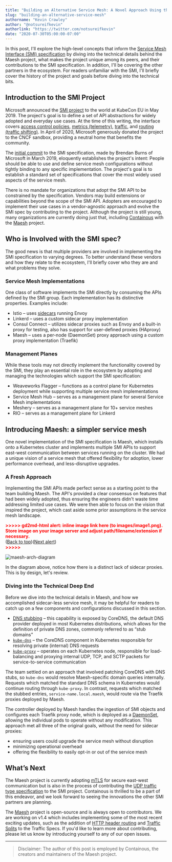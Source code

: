 ```yaml
---
title: "Building an Alternative Service Mesh: A Novel Approach Using the SMI Spec"
slug: "building-an-alternative-service-mesh"
authorname: "Kevin Crawley"
author: "@notsureifkevin"
authorlink: "https://twitter.com/notsureifkevin"
date: "2020-07-30T05:00:00-07:00"
---
```


In this post, I'll explore the high-level concepts that inform the [Service Mesh Interface (SMI) specification](https://github.com/servicemeshinterface/smi-spec/) by diving into the technical details behind the Maesh project, what makes the project unique among its peers, and their contributions to the SMI specification. In addition, I'll be covering the other partners in the ecosystem. For readers unfamiliar with the SMI, I'll briefly cover the history of the project and goals before diving into the technical bits.

## Introduction to the SMI Project

Microsoft announced the [SMI project](https://smi-spec.io/) to the world at KubeCon EU in May 2019. The project's goal is to define a set of API abstractions for widely adopted and everyday use cases. At the time of this writing, the interface covers [access control policies](https://github.com/servicemeshinterface/smi-spec/blob/v0.5.0/apis/traffic-access/traffic-access-WD.md), [metrics (telemetry)](https://github.com/servicemeshinterface/smi-spec/blob/v0.5.0/apis/traffic-metrics/traffic-metrics-WD.md), [traffic](https://github.com/servicemeshinterface/smi-spec/blob/v0.5.0/apis/traffic-specs/v1alpha3/traffic-specs.md), and [routing (traffic shifting)](https://github.com/servicemeshinterface/smi-spec/blob/v0.5.0/apis/traffic-split/traffic-split-WD.md). In April of 2020, Microsoft generously donated the project to the CNCF sandbox, providing a neutral home that benefits the community.

The [initial commit](https://github.com/servicemeshinterface/smi-spec/commit/f6f7a2dbc772db2ea9cf4763e0252a997a647afe) to the SMI specification, made by Brendan Burns of Microsoft in March 2019, eloquently establishes the project's intent: People should be able to use and define service mesh configurations without tightly binding to any specific implementation. The project's goal is to establish a standard set of specifications that cover the most widely used aspects of the service mesh. 

There is no mandate for organizations that adopt the SMI API to be constrained by the specification. Vendors may build extensions or capabilities beyond the scope of the SMI API. Adopters are encouraged to implement their use cases in a vendor-agnostic approach and evolve the SMI spec by contributing to the project. Although the project is still young, many organizations are currently doing just that, including [Containous](https://containo.us/) with the [Maesh](https://containo.us/maesh/) project.

## Who is Involved with the SMI spec?

The good news is that multiple providers are involved in implementing the SMI specification to varying degrees. To better understand these vendors and how they relate to the ecosystem, I'll briefly cover who they are and what problems they solve.

### Service Mesh Implementations

One class of software implements the SMI directly by consuming the APIs defined by the SMI group. Each implementation has its distinctive properties. Examples include:

*   Istio – uses [sidecars](https://docs.microsoft.com/en-us/azure/architecture/patterns/sidecar) running Envoy
*   Linkerd – uses a custom sidecar proxy implementation
*   Consul Connect – utilizes sidecar proxies such as Envoy and a built-in proxy for testing, also has support for user-defined proxies (HAproxy)
*   Maesh – uses a per-node (DaemonSet) proxy approach using a custom proxy implementation (Traefik)

### Management Planes

While these tools may not directly implement the functionality covered by the SMI, they play an essential role in the ecosystem by adopting and managing the technologies which support the SMI specification:

*   Weaveworks Flagger – functions as a control plane for Kubernetes deployment while supporting multiple service mesh implementations
*   Service Mesh Hub – serves as a management plane for several Service Mesh implementations
*   Meshery – serves as a management plane for 10+ service meshes
*   RIO – serves as a management plane for Linkerd

## Introducing Maesh: a simpler service mesh

One novel implementation of the SMI specification is Maesh, which installs onto a Kubernetes cluster and implements multiple SMI APIs to support east-west communication between services running on the cluster. We had a unique vision of a service mesh that offered flexibility for adoption, lower performance overhead, and less-disruptive upgrades.

### A Fresh Approach

Implementing the SMI APIs made perfect sense as a starting point to the team building Maesh. The API's provided a clear consensus on features that had been widely adopted, thus ensuring the engineers didn't waste time addressing limited use cases. We were then able to focus on the vision that inspired the project, which cast aside some prior assumptions in the service mesh landscape.

<p id="gdcalert1" ><span style="color: red; font-weight: bold">>>>>>  gd2md-html alert: inline image link here (to images/image1.png). Store image on your image server and adjust path/filename/extension if necessary. </span><br>(<a href="#">Back to top</a>)(<a href="#gdcalert2">Next alert</a>)<br><span style="color: red; font-weight: bold">>>>>> </span></p>

![maesh-arch-diagram](/img/blog/building-an-alternative-service-mesh/maesh-arch-diagram.png "sidecars … we don’t need no stinkin’ sidecars")

In the diagram above, notice how there is a distinct lack of sidecar proxies. This is by design, let's review.

### Diving into the Technical Deep End

Before we dive into the technical details in Maesh, and how we accomplished sidecar-less service mesh, it may be helpful for readers to catch up on a few components and configurations discussed in this section. 

*   [DNS stubbing](https://kubernetes.io/docs/tasks/administer-cluster/dns-custom-nameservers/#configuration-of-stub-domain-and-upstream-nameserver-using-coredns) – this capability is exposed by CoreDNS, the default DNS provider deployed in most Kubernetes distributions, which allows for the definition of private DNS zones, commonly referred to as “stub domains”
*   [`kube-dns`](https://kubernetes.io/docs/tasks/administer-cluster/dns-custom-nameservers/#introduction) – the CoreDNS component in Kubernetes responsible for resolving private (internal) DNS requests
*   [`kube-proxy`](https://kubernetes.io/docs/concepts/services-networking/service/#ips-and-vips) – operates on each Kubernetes node, responsible for load-balancing and proxying internal UDP, TCP, and SCTP packets for service-to-service communication

The team settled on an approach that involved patching CoreDNS with DNS stubs, so `kube-dns` would resolve Maesh-specific domain queries internally. Requests which matched the standard DNS schema in Kubernetes would continue routing through `kube-proxy`. In contrast, requests which matched the stubbed entries, `service-name.local.maesh`, would route via the Traefik proxies deployed by Maesh.

The controller deployed by Maesh handles the ingestion of SMI objects and configures each Traefik proxy node, which is deployed as a [DaemonSet](https://kubernetes.io/docs/concepts/workloads/controllers/daemonset/), allowing the individual pods to operate without any modification. This approach met all three of the original goals, without the need for sidecar proxies:

*   ensuring users could upgrade the service mesh without disruption
*   minimizing operational overhead
*   offering the flexibility to easily opt-in or out of the service mesh

## What’s Next

The Maesh project is currently adopting [mTLS](https://en.wikipedia.org/wiki/Mutual_authentication) for secure east-west communication but is also in the process of contributing the [UDP traffic type specification](https://github.com/servicemeshinterface/smi-spec/pull/151) to the SMI project. Containous is thrilled to be a part of this endeavor, and we look forward to seeing the innovations the other SMI partners are planning.

The [Maesh](https://github.com/containous/maesh) project is open-source and is always open to contributors. We are working on v1.4 which includes implementing some of the most recent exciting updates, such as the addition of [HTTP header routing](https://github.com/containous/maesh/issues/418) and [Traffic Splits](https://github.com/containous/maesh/issues/598) to the Traffic Specs. If you'd like to learn more about contributing, please let us know by introducing yourself to any of our open issues.

---

> Disclaimer: The author of this post is employed by Containous, the creators and maintainers of the Maesh project.

